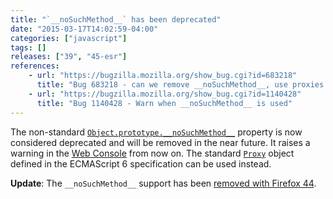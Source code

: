 ```yaml
---
title: "`__noSuchMethod__` has been deprecated"
date: "2015-03-17T14:02:59-04:00"
categories: ["javascript"]
tags: []
releases: ["39", "45-esr"]
references:
    - url: "https://bugzilla.mozilla.org/show_bug.cgi?id=683218"
      title: "Bug 683218 - can we remove __noSuchMethod__, use proxies instead?"
    - url: "https://bugzilla.mozilla.org/show_bug.cgi?id=1140428"
      title: "Bug 1140428 - Warn when __noSuchMethod__ is used"
---
```

The non-standard [`Object.prototype.__noSuchMethod__`](https://developer.mozilla.org/docs/Web/JavaScript/Reference/Global_Objects/Object/noSuchMethod) property is now considered deprecated and will be removed in the near future. It raises a warning in the [Web Console](https://developer.mozilla.org/docs/Tools/Web_Console) from now on. The standard [`Proxy`](https://developer.mozilla.org/docs/Web/JavaScript/Reference/Global_Objects/Proxy) object defined in the ECMAScript 6 specification can be used instead.

**Update**: The `__noSuchMethod__` support has been [removed with Firefox 44](https://www.fxsitecompat.dev/en-CA/docs/2015/nosuchmethod-is-no-longer-supported/).

